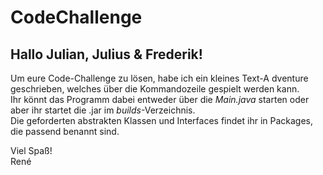 # CodeChallenge

## Hallo Julian, Julius & Frederik!

Um eure Code-Challenge zu lösen, habe ich ein kleines Text-A	dventure geschrieben, welches über die Kommandozeile gespielt werden kann.<br>
Ihr könnt das Programm dabei entweder über die *Main.java* starten oder aber ihr startet die .jar im *builds*-Verzeichnis.<br>
Die geforderten abstrakten Klassen und Interfaces findet ihr in Packages, die passend benannt sind. 


Viel Spaß!<br>
René 